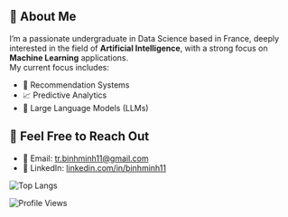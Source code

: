 ## 👋 About Me

I’m a passionate undergraduate in Data Science based in France, deeply interested in the field of **Artificial Intelligence**, with a strong focus on **Machine Learning** applications.  
My current focus includes:

- 🎯 Recommendation Systems  
- 📈 Predictive Analytics  
- 🧠 Large Language Models (LLMs)


## 💬 Feel Free to Reach Out

- 📧 Email: [tr.binhminh11@gmail.com](mailto:tr.binhminh11@gmail.com)  
- 🔗 LinkedIn: [linkedin.com/in/binhminh11](https://www.linkedin.com/in/binhminh11/)

![Top Langs](https://github-readme-stats.vercel.app/api/top-langs/?username=binhminh11&layout=compact&langs_count=8&theme=radical)


![Profile Views](https://komarev.com/ghpvc/?username=binhminh11&style=flat-square&color=blue)
